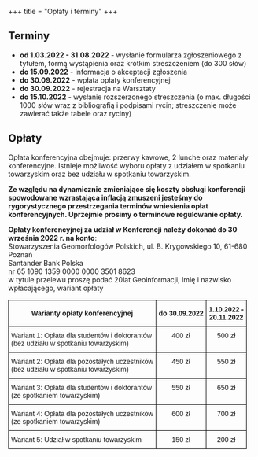 +++
title = "Opłaty i terminy"
+++

## Terminy 

- **od 1.03.2022 - 31.08.2022** - wysłanie formularza zgłoszeniowego z tytułem, formą wystąpienia oraz krótkim streszczeniem (do 300 słów) 
- **do 15.09.2022** - informacja o akceptacji zgłoszenia
- **do 30.09.2022** - wpłata opłaty konferencyjnej
- **do 30.09.2022** - rejestracja na Warsztaty
- **do 15.10.2022** - wysłanie rozszerzonego streszczenia (o max. długości 1000 słów wraz z bibliografią i podpisami rycin; streszczenie może zawierać także tabele oraz ryciny)

## Opłaty

Opłata konferencyjna obejmuje: przerwy kawowe, 2 lunche oraz materiały konferencyjne. Istnieje możliwość wyboru opłaty z udziałem w spotkaniu towarzyskim oraz bez udziału w spotkaniu towarzyskim. 

**Ze względu na dynamicznie zmieniające się koszty obsługi konferencji spowodowane wzrastająca inflacją zmuszeni jesteśmy do rygorystycznego przestrzegania terminów wniesienia opłat konferencyjnych. Uprzejmie prosimy o terminowe regulowanie opłaty.**

**Opłaty konferencyjnej za udział w Konferencji należy dokonać do 30 września 2022 r. na konto**: </br>
Stowarzyszenia Geomorfologów Polskich, ul. B. Krygowskiego 10, 61-680 Poznań </br>
Santander Bank Polska </br>
nr 65 1090 1359 0000 0000 3501 8623 </br>
w tytule przelewu proszę podać 20lat Geoinformacji, Imię i nazwisko wpłacającego, wariant opłaty </br>


<style type="text/css">
.tg  {border-collapse:collapse;border-spacing:0;}
.tg td{border-color:black;border-style:solid;border-width:1px;font-family:Arial, sans-serif;font-size:14px;
  overflow:hidden;padding:10px 5px;word-break:normal;}
.tg th{border-color:black;border-style:solid;border-width:1px;font-family:Arial, sans-serif;font-size:14px;
  font-weight:normal;overflow:hidden;padding:10px 5px;word-break:normal;}
.tg .tg-baqh{text-align:center;vertical-align:top}
.tg .tg-nrix{text-align:center;vertical-align:middle}
.tg .tg-0lax{text-align:left;vertical-align:top}
</style>
<table class="tg">
<thead>
  <tr>
    <th class="tg-nrix"><span style="font-weight:bold">Warianty opłaty konferencyjnej </span></th>
    <th class="tg-nrix"><span style="font-weight:bold">do 30.09.2022</span></th>
    <th class="tg-nrix"><span style="font-weight:bold">1.10.2022 - </span><br><span style="font-weight:bold">20.11.2022</span></th>
  </tr>
</thead>
<tbody>
  <tr>
    <td class="tg-0lax">Wariant 1: Opłata dla studentów i doktorantów <br>(bez udziału w spotkaniu towarzyskim)</td>
    <td class="tg-baqh">400 zł</td>
    <td class="tg-baqh">500 zł</td>
  </tr>
  <tr>
    <td class="tg-0lax">Wariant 2: Opłata dla pozostałych uczestników <br>(bez udziału w spotkaniu towarzyskim)</td>
    <td class="tg-baqh">450 zł</td>
    <td class="tg-baqh">550 zł</td>
  </tr>
  <tr>
    <td class="tg-0lax">Wariant 3: Opłata dla studentów i doktorantów <br>(ze spotkaniem towarzyskim)</td>
    <td class="tg-baqh">550 zł</td>
    <td class="tg-baqh">650 zł</td>
  </tr>
  <tr>
    <td class="tg-0lax">Wariant 4: Opłata dla pozostałych uczestników <br>(ze spotkaniem towarzyskim)</td>
    <td class="tg-baqh">600 zł</td>
    <td class="tg-baqh">700 zł</td>
  </tr>
  <tr>
    <td class="tg-0lax">Wariant 5: Udział w spotkaniu towarzyskim </td>
    <td class="tg-baqh">150 zł</td>
    <td class="tg-baqh">200 zł</td>
  </tr>
</tbody>
</table>

